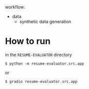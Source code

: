 workflow:

- data
    - synthetic data generation

# How to run

in the `RESUME-EVALUATOR` directory

```
$ python -m resume-evaluator.src.app
```
or
```
$ gradio resume-evaluator.src.app
```